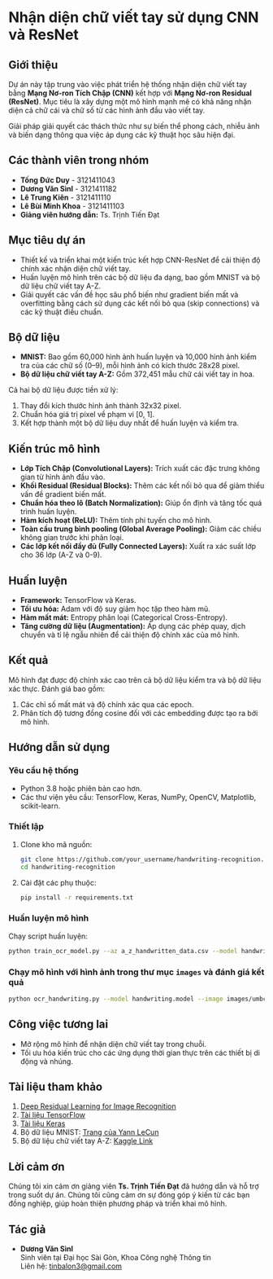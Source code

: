 
# Nhận diện chữ viết tay sử dụng CNN và ResNet

## Giới thiệu
Dự án này tập trung vào việc phát triển hệ thống nhận diện chữ viết tay bằng **Mạng Nơ-ron Tích Chập (CNN)** kết hợp với **Mạng Nơ-ron Residual (ResNet)**. Mục tiêu là xây dựng một mô hình mạnh mẽ có khả năng nhận diện cả chữ cái và chữ số từ các hình ảnh đầu vào viết tay.

Giải pháp giải quyết các thách thức như sự biến thể phong cách, nhiễu ảnh và biến dạng thông qua việc áp dụng các kỹ thuật học sâu hiện đại.

## Các thành viên trong nhóm
- **Tống Đức Duy** - 3121411043
- **Dương Văn Sìnl** - 3121411182
- **Lê Trung Kiên** - 3121411110
- **Lê Bùi Minh Khoa** - 3121411103
- **Giảng viên hướng dẫn:** Ts. Trịnh Tiến Đạt

## Mục tiêu dự án
- Thiết kế và triển khai một kiến trúc kết hợp CNN-ResNet để cải thiện độ chính xác nhận diện chữ viết tay.
- Huấn luyện mô hình trên các bộ dữ liệu đa dạng, bao gồm MNIST và bộ dữ liệu chữ viết tay A-Z.
- Giải quyết các vấn đề học sâu phổ biến như gradient biến mất và overfitting bằng cách sử dụng các kết nối bỏ qua (skip connections) và các kỹ thuật điều chuẩn.

## Bộ dữ liệu
- **MNIST:** Bao gồm 60,000 hình ảnh huấn luyện và 10,000 hình ảnh kiểm tra của các chữ số (0–9), mỗi hình ảnh có kích thước 28x28 pixel.
- **Bộ dữ liệu chữ viết tay A-Z:** Gồm 372,451 mẫu chữ cái viết tay in hoa.

Cả hai bộ dữ liệu được tiền xử lý:
1. Thay đổi kích thước hình ảnh thành 32x32 pixel.
2. Chuẩn hóa giá trị pixel về phạm vi [0, 1].
3. Kết hợp thành một bộ dữ liệu duy nhất để huấn luyện và kiểm tra.

## Kiến trúc mô hình
- **Lớp Tích Chập (Convolutional Layers):** Trích xuất các đặc trưng không gian từ hình ảnh đầu vào.
- **Khối Residual (Residual Blocks):** Thêm các kết nối bỏ qua để giảm thiểu vấn đề gradient biến mất.
- **Chuẩn hóa theo lô (Batch Normalization):** Giúp ổn định và tăng tốc quá trình huấn luyện.
- **Hàm kích hoạt (ReLU):** Thêm tính phi tuyến cho mô hình.
- **Toàn cầu trung bình pooling (Global Average Pooling):** Giảm các chiều không gian trước khi phân loại.
- **Các lớp kết nối đầy đủ (Fully Connected Layers):** Xuất ra xác suất lớp cho 36 lớp (A-Z và 0-9).

## Huấn luyện
- **Framework:** TensorFlow và Keras.
- **Tối ưu hóa:** Adam với độ suy giảm học tập theo hàm mũ.
- **Hàm mất mát:** Entropy phân loại (Categorical Cross-Entropy).
- **Tăng cường dữ liệu (Augmentation):** Áp dụng các phép quay, dịch chuyển và tỉ lệ ngẫu nhiên để cải thiện độ chính xác của mô hình.

## Kết quả
Mô hình đạt được độ chính xác cao trên cả bộ dữ liệu kiểm tra và bộ dữ liệu xác thực. Đánh giá bao gồm:
1. Các chỉ số mất mát và độ chính xác qua các epoch.
2. Phân tích độ tương đồng cosine đối với các embedding được tạo ra bởi mô hình.

## Hướng dẫn sử dụng
### Yêu cầu hệ thống
- Python 3.8 hoặc phiên bản cao hơn.
- Các thư viện yêu cầu: TensorFlow, Keras, NumPy, OpenCV, Matplotlib, scikit-learn.

### Thiết lập
1. Clone kho mã nguồn:
   ```bash
   git clone https://github.com/your_username/handwriting-recognition.git
   cd handwriting-recognition
   ```
2. Cài đặt các phụ thuộc:
   ```bash
   pip install -r requirements.txt
   ```

### Huấn luyện mô hình
Chạy script huấn luyện:
```bash
python train_ocr_model.py --az a_z_handwritten_data.csv --model handwriting.model
```

### Chạy mô hình với hình ảnh trong thư mục `images` và đánh giá kết quả
```bash
python ocr_handwriting.py --model handwriting.model --image images/umbc_address.png
```

## Công việc tương lai
- Mở rộng mô hình để nhận diện chữ viết tay trong chuỗi.
- Tối ưu hóa kiến trúc cho các ứng dụng thời gian thực trên các thiết bị di động và nhúng.

## Tài liệu tham khảo
1. [Deep Residual Learning for Image Recognition](https://arxiv.org/abs/1512.03385)
2. [Tài liệu TensorFlow](https://www.tensorflow.org/)
3. [Tài liệu Keras](https://keras.io/)
4. Bộ dữ liệu MNIST: [Trang của Yann LeCun](http://yann.lecun.com/exdb/mnist/)
5. Bộ dữ liệu chữ viết tay A-Z: [Kaggle Link](https://www.kaggle.com/)

## Lời cảm ơn
Chúng tôi xin cảm ơn giảng viên **Ts. Trịnh Tiến Đạt** đã hướng dẫn và hỗ trợ trong suốt dự án. Chúng tôi cũng cảm ơn sự đóng góp ý kiến từ các bạn đồng nghiệp, giúp hoàn thiện phương pháp và triển khai mô hình.

## Tác giả
- **Dương Văn Sìnl**  
  Sinh viên tại Đại học Sài Gòn, Khoa Công nghệ Thông tin  
  Liên hệ: tinbalon3@gmail.com
``` 

